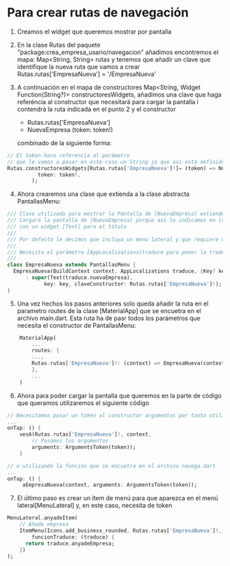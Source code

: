 # Para crear rutas de navegación

1. Creamos el widget que queremos mostrar por pantalla

2. En la clase Rutas del paquete "package:crea_empresa_usario/navegacion" añadimos encontremos el mapa: Map<String, String> rutas y tenemos que añadir un clave que identifique la nueva ruta que vamos a crear
Rutas.rutas['EmpresaNueva'] = '/EmpresaNueva'

3. A continuación en el mapa de constructores
Map<String, Widget Function(String?)> constructoresWidgets, añadimos una clave que haga referéncia al constructor que necesitará para cargar la pantalla i contendrà la ruta indicada en el punto 2 y el constructor
    * Rutas.rutas['EmpresaNueva']
    * NuevaEmpresa (token: token!)

    combinado de la siguiente forma:

```dart
// El token hace referencia al parámetro
// que le vamos a pasar en este caso un String ja que así está definido en el constructor de la clase [NuevaEmpresa]
Rutas.constructoresWidgets[Rutas.rutas['EmpresaNueva']!]= (token) => NuevaEmpresa(
          token: token!,
        );
```

4. Ahora crearemos una clase que extienda a la clase abstracta PantallasMenu:

```dart
/// Clase utilizada para mostrar la Pantalla de [NuevaEmpresa] extiende a la clase [PantallasMenu]
/// Cargará la pantalla de [NuevaEmpresa] porque asi lo indicamos en [claveConstructor]
/// con un widget [Text] para el título
///
/// Por defecto le decimos que incluya un menu lateral y que requiere de [_token]
///
/// Necesita el parámetro [AppLocalizations]traduce para poner la traducción adecuada del título
///
class EmpresaNueva extends PantallasMenu {
  EmpresaNueva(BuildContext context, AppLocalizations traduce, {Key? key})
      : super(Text(traduce.nuevaEmpresa),
            key: key, claveConstructor: Rutas.rutas['EmpresaNueva']!);
}
```

5. Una vez hechos los pasos anteriores solo queda añadir la ruta en el parametro routes de la clase [MaterialApp] que se encuetra en el archivo main.dart. Esta ruta ha de pasr todos los parámetros que necesita el constructor de PantallasMenu:

```dart
    MaterialApp(
        ...
        routes: {
        ...,
        Rutas.rutas['EmpresaNueva']!: (context) => EmpresaNueva(context, _traduce),...
        },
        ...
    )
```

6. Ahora para poder cargar la pantalla que queremos en la parte de código que queramos utilizaremos el siguiente código

```dart
// Necesitamos pasar un token al constructor argumentos por tanto utilizaremos la clase [ArgumentsToken] para adjuntarle el toke
...
onTap: () {
    vesA(Rutas.rutas['EmpresaNueva']!, context,
        // Pasamos los argumentos
        arguments: ArgumentsToken(token));
    }

// o utilizando la función que se encuetra en el archivo navega.dart
...
onTap: () {
     aEmpresaNueva(context, arguments: ArgumentsToken(token));
```

7. El último paso es crear un ítem de menú para que aparezca en el menú lateral[MenuLateral]  y, en este caso, necesita de token

```dart
MenuLateral.anyadeItem(
    // Añade empresa
    ItemMenu(Icons.add_business_rounded, Rutas.rutas['EmpresaNueva']!,
        funcionTraduce: (traduce) {
      return traduce.anyadeEmpresa;
    })
);

```
